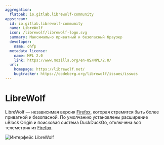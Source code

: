 ```yaml
---
aggregation:
  flatpak: io.gitlab.librewolf-community
appstream:
  id: io.gitlab.librewolf-community
  name: LibreWolf
  icon: /librewolf/librewolf-logo.svg
  summary: Максимально приватный и безопасный браузер
  developer:
    name: ohfp
  metadata_license:
    name: MPL 2.0
    link: https://www.mozilla.org/en-US/MPL/2.0/
  url:
    homepage: https://librewolf.net/
    bugtracker: https://codeberg.org/librewolf/issues/issues
---
```


# LibreWolf

LibreWolf — независимая версия [Firefox](/firefox), которая стремится быть более приватной и безопасной. По умолчанию установлены расширение uBlock Origin и поисковая система DuckDuckGo, отключена вся телеметрия из [Firefox](/firefox).

![Интерфейс LibreWolf](/librewolf/librewolf-preview.png)

<AGWGallery />

<!--@include: @apps/_parts/install/content-flatpak.md-->
